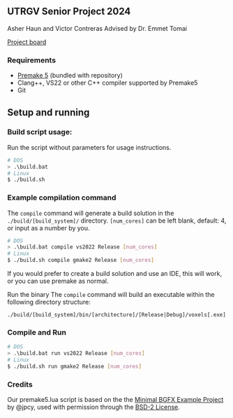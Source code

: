 ## UTRGV Senior Project 2024
Asher Haun and Victor Contreras
Advised by Dr. Emmet Tomai

[Project board](https://github.com/orgs/UTRGV-CS-Projects/projects/2?query=sort%3Aupdated-desc+is%3Aopen)

### Requirements
- [Premake 5](https://premake.github.io/) (bundled with repository)
- Clang++, VS22 or other C++ compiler supported by Premake5
- Git

## Setup and running

### Build script usage:
Run the script without parameters for usage instructions.
```sh
# DOS
> .\build.bat
# Linux
$ ./build.sh
```

### Example compilation command
The `compile` command will generate a build solution in the `./build/[build_system]/` directory.
`[num_cores]` can be left blank, default: 4, or input as a number by you.
```sh
# DOS
> .\build.bat compile vs2022 Release [num_cores]
# Linux
$ ./build.sh compile gmake2 Release [num_cores]
```
If you would prefer to create a build solution and use an IDE, this will work, or you can use premake as normal.

Run the binary
The `compile` command will build an executable within the following directory structure:
```
./build/[build_system]/bin/[architecture]/[Release|Debug]/voxels[.exe]
```

### Compile and Run
```sh
# DOS
> .\build.bat run vs2022 Release [num_cores]
# Linux
$ ./build.sh run gmake2 Release [num_cores]
```

### Credits
Our premake5.lua script is based on the the [Minimal BGFX Example Project](https://github.com/jpcy/bgfx-minimal-example) by @jpcy, used with permission through the [BSD-2 License](https://bkaradzic.github.io/bgfx/license.html).


